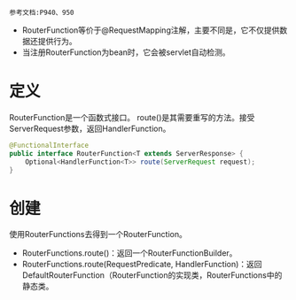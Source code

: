 	参考文档:P940、950

- RouterFunction等价于@RequestMapping注解，主要不同是，它不仅提供数据还提供行为。
- 当注册RouterFunction为bean时，它会被servlet自动检测。

# 定义

RouterFunction是一个函数式接口。
route()是其需要重写的方法。接受ServerRequest参数，返回HandlerFunction。
```java
@FunctionalInterface  
public interface RouterFunction<T extends ServerResponse> {
	Optional<HandlerFunction<T>> route(ServerRequest request);	
}
```


# 创建

使用RouterFunctions去得到一个RouterFunction。
- RouterFunctions.route()：返回一个RouterFunctionBuilder。
- RouterFunctions.route(RequestPredicate, HandlerFunction)：返回DefaultRouterFunction（RouterFunction的实现类，RouterFunctions中的静态类。



